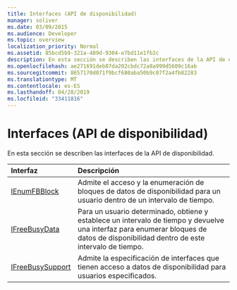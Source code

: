 ```yaml
---
title: Interfaces (API de disponibilidad)
manager: soliver
ms.date: 03/09/2015
ms.audience: Developer
ms.topic: overview
localization_priority: Normal
ms.assetid: 85bcd5b9-321a-489d-9304-e7bd11e1fb2c
description: En esta sección se describen las interfaces de la API de disponibilidad.
ms.openlocfilehash: ae271691deb87da202cbdc72a8a999d5609c16ab
ms.sourcegitcommit: 8657170d071f9bcf680aba50b9c07f2a4fb82283
ms.translationtype: MT
ms.contentlocale: es-ES
ms.lasthandoff: 04/28/2019
ms.locfileid: "33411816"
---
```

# <a name="interfaces-freebusy-api"></a>Interfaces (API de disponibilidad)

En esta sección se describen las interfaces de la API de disponibilidad.
  
|**Interfaz**|**Descripción**|
|:-----|:-----|
|[IEnumFBBlock](ienumfbblock.md) <br/> |Admite el acceso y la enumeración de bloques de datos de disponibilidad para un usuario dentro de un intervalo de tiempo.  <br/> |
|[IFreeBusyData](ifreebusydata.md) <br/> |Para un usuario determinado, obtiene y establece un intervalo de tiempo y devuelve una interfaz para enumerar bloques de datos de disponibilidad dentro de este intervalo de tiempo.  <br/> |
|[IFreeBusySupport](ifreebusysupport.md) <br/> |Admite la especificación de interfaces que tienen acceso a datos de disponibilidad para usuarios especificados.  <br/> |
   

